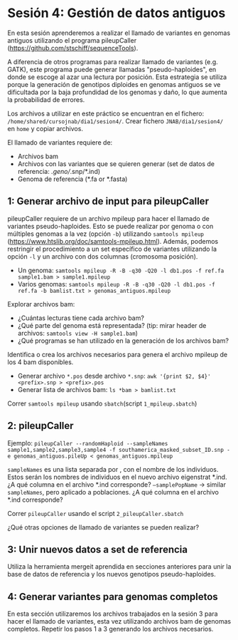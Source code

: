 # Sesión 4: Gestión de datos antiguos

En esta sesión aprenderemos a realizar el llamado de variantes en genomas antiguos utilizando el programa pileupCaller (https://github.com/stschiff/sequenceTools).

A diferencia de otros programas para realizar llamado de variantes (e.g. GATK), este programa puede generar llamadas "pseudo-haploides", en donde se escoge al azar una lectura por posición. Esta estrategia se utiliza porque la generación de genotipos diploides en genomas antiguos se ve dificultada por la baja profundidad de los genomas y daño, lo que aumenta la probabilidad de errores.

Los archivos a utilizar en este práctico se encuentran en el fichero:
`/home/shared/cursojnab/dia1/sesion4/`. Crear fichero `JNAB/dia1/sesion4/` en `home` y copiar archivos.  

El llamado de variantes requiere de:
- Archivos bam
- Archivos con las variantes que se quieren generar (set de datos de referencia: *.geno/*.snp/*.ind)
- Genoma de referencia (*.fa or *.fasta)

## 1: Generar archivo de input para pileupCaller

pileupCaller requiere de un archivo mpileup para hacer el llamado de variantes pseudo-haploides. Esto se puede realizar por genoma o con múltiples genomas a la vez (opción `-b`) utilizando `samtools mpileup` (https://www.htslib.org/doc/samtools-mpileup.html). Además, podemos restringir el procedimiento a un set específico de variantes utilizando la opción `-l` y un archivo con dos columnas (cromosoma posición).

- Un genoma:
  `samtools mpileup -R -B -q30 -Q20 -l db1.pos -f ref.fa sample1.bam > sample1.mpileup`
- Varios genomas:
  `samtools mpileup -R -B -q30 -Q20 -l db1.pos -f ref.fa -b bamlist.txt > genomas_antiguos.mpileup`

Explorar archivos bam:
- ¿Cuántas lecturas tiene cada archivo bam?
- ¿Qué parte del genoma está representada? (tip: mirar header de archivos: `samtools view -H sample1.bam`)
- ¿Qué programas se han utilizado en la generación de los archivos bam?

Identifica o crea los archivos necesarios para genera el archivo mpileup de los 4 bam disponibles.
- Generar archivo `*.pos` desde archivo `*.snp`:
  `awk '{print $2, $4}' <prefix>.snp > <prefix>.pos`
- Generar lista de archivos bam:
  `ls *bam > bamlist.txt`

Correr `samtools mpileup` usando `sbatch`(script `1_mpileup.sbatch`)

## 2: pileupCaller

Ejemplo:
`pileupCaller --randomHaploid --sampleNames sample1,sample2,sample3,sample4 -f southamerica_masked_subset_ID.snp -e genomas_antiguos.pileUp < genomas_antiguos.mpileup`

`sampleNames` es una lista separada por , con el nombre de los individuos. Estos serán los nombres de individuos en el nuevo archivo eigenstrat *.ind. ¿A qué columna en el archivo *.ind corresponde?
`–samplePopName` -> similar  `sampleNames`, pero aplicado a poblaciones. ¿A qué columna en el archivo *.ind corresponde?

Correr `pileupCaller` usando el script `2_pileupCaller.sbatch`

¿Qué otras opciones de llamado de variantes se pueden realizar?

## 3: Unir nuevos datos a set de referencia

Utiliza la herramienta mergeit aprendida en secciones anteriores para unir la base de datos de referencia y los nuevos genotipos pseudo-haploides.

## 4: Generar variantes para genomas completos
En esta sección utilizaremos los archivos trabajados en la sesión 3 para hacer el llamado de variantes, esta vez utilizando archivos bam de genomas completos. Repetir los pasos 1 a 3 generando los archivos necesarios.
